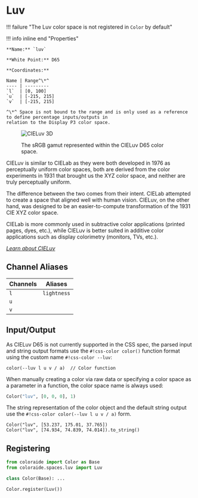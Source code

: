 # Luv

!!! failure "The Luv color space is not registered in `Color` by default"

<div class="info-container" markdown>
!!! info inline end "Properties"

    **Name:** `luv`

    **White Point:** D65

    **Coordinates:**

    Name | Range^\*^
    ---- | ---------
    `l`  | [0, 100]
    `u`  | [-215, 215]
    `v`  | [-215, 215]

    ^\*^ Space is not bound to the range and is only used as a reference to define percentage inputs/outputs in
    relation to the Display P3 color space.

<figure markdown>

![CIELuv 3D](../images/luv-3d.png)

<figcaption markdown>
The sRGB gamut represented within the CIELuv D65 color space.
</figcaption>
</figure>

CIELuv is similar to CIELab as they were both developed in 1976 as perceptually uniform color spaces, both are derived
from the color experiments in 1931 that brought us the XYZ color space, and neither are truly perceptually uniform.

The difference between the two comes from their intent. CIELab attempted to create a space that aligned well with
human vision. CIELuv, on the other hand, was designed to be an easier-to-compute transformation of the 1931 CIE XYZ
color space.

CIELab is more commonly used in subtractive color applications (printed pages, dyes, etc.), while CIELuv is better
suited in additive color applications such as display colorimetry (monitors, TVs, etc.).

_[Learn about CIELuv](https://en.wikipedia.org/wiki/CIELuv)_
</div>

## Channel Aliases

Channels | Aliases
-------- | -------
`l`      | `lightness`
`u`      |
`v`      |

## Input/Output

As CIELuv D65 is not currently supported in the CSS spec, the parsed input and string output formats use the
`#!css-color color()` function format using the custom name `#!css-color --luv`:

```css-color
color(--luv l u v / a)  // Color function
```

When manually creating a color via raw data or specifying a color space as a parameter in a function, the color
space name is always used:

```py
Color("luv", [0, 0, 0], 1)
```

The string representation of the color object and the default string output use the
`#!css-color color(--luv l u v / a)` form.

```playground
Color("luv", [53.237, 175.01, 37.765])
Color("luv", [74.934, 74.839, 74.014]).to_string()
```

## Registering

```py
from coloraide import Color as Base
from coloraide.spaces.luv import Luv

class Color(Base): ...

Color.register(Luv())
```
